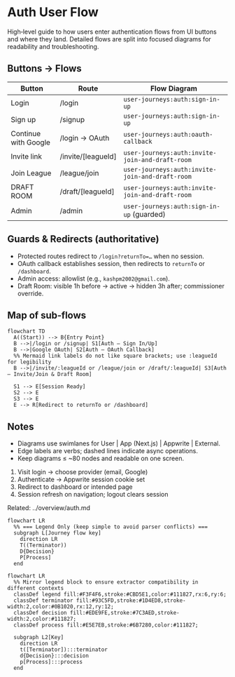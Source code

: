 # Auth User Flow

High‑level guide to how users enter authentication flows from UI buttons and where they land. Detailed flows are split into focused diagrams for readability and troubleshooting.

## Buttons → Flows

| Button               | Route              | Flow Diagram                                    |
| -------------------- | ------------------ | ----------------------------------------------- |
| Login                | /login             | `user-journeys:auth:sign-in-up`                 |
| Sign up              | /signup            | `user-journeys:auth:sign-in-up`                 |
| Continue with Google | /login → OAuth     | `user-journeys:auth:oauth-callback`             |
| Invite link          | /invite/[leagueId] | `user-journeys:auth:invite-join-and-draft-room` |
| Join League          | /league/join       | `user-journeys:auth:invite-join-and-draft-room` |
| DRAFT ROOM           | /draft/[leagueId]  | `user-journeys:auth:invite-join-and-draft-room` |
| Admin                | /admin             | `user-journeys:auth:sign-in-up` (guarded)       |

## Guards & Redirects (authoritative)

- Protected routes redirect to `/login?returnTo=…` when no session.
- OAuth callback establishes session, then redirects to `returnTo` or `/dashboard`.
- Admin access: allowlist (e.g., `kashpm2002@gmail.com`).
- Draft Room: visible 1h before → active → hidden 3h after; commissioner override.

## Map of sub‑flows

```mermaid
flowchart TD
  A((Start)) --> B{Entry Point}
  B -->|/login or /signup| S1[Auth — Sign In/Up]
  B -->|Google OAuth| S2[Auth — OAuth Callback]
  %% Mermaid link labels do not like square brackets; use :leagueId for legibility
  B -->|/invite/:leagueId or /league/join or /draft/:leagueId| S3[Auth — Invite/Join & Draft Room]

  S1 --> E[Session Ready]
  S2 --> E
  S3 --> E
  E --> R[Redirect to returnTo or /dashboard]
```

## Notes

- Diagrams use swimlanes for User | App (Next.js) | Appwrite | External.
- Edge labels are verbs; dashed lines indicate async operations.
- Keep diagrams ≤ ~80 nodes and readable on one screen.

1. Visit login → choose provider (email, Google)
2. Authenticate → Appwrite session cookie set
3. Redirect to dashboard or intended page
4. Session refresh on navigation; logout clears session

Related: ../overview/auth.md

```mermaid
flowchart LR
  %% === Legend Only (keep simple to avoid parser conflicts) ===
  subgraph L[Journey flow key]
    direction LR
    T((Terminator))
    D{Decision}
    P[Process]
  end
```

```mermaid
flowchart LR
  %% Mirror legend block to ensure extractor compatibility in different contexts
  classDef legend fill:#F3F4F6,stroke:#CBD5E1,color:#111827,rx:6,ry:6;
  classDef terminator fill:#93C5FD,stroke:#1D4ED8,stroke-width:2,color:#0B1020,rx:12,ry:12;
  classDef decision fill:#EDE9FE,stroke:#7C3AED,stroke-width:2,color:#111827;
  classDef process fill:#E5E7EB,stroke:#6B7280,color:#111827;

  subgraph L2[Key]
    direction LR
    t([Terminator]):::terminator
    d{Decision}:::decision
    p[Process]:::process
  end
